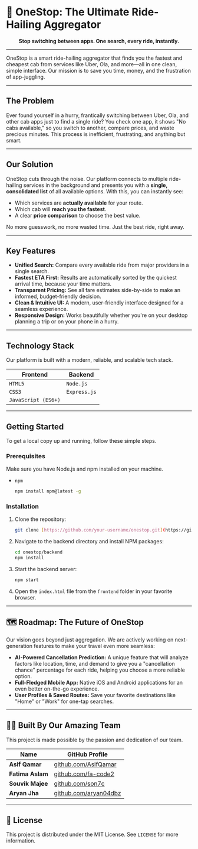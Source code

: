 # 🚕 OneStop: The Ultimate Ride-Hailing Aggregator

<div align="center">

**Stop switching between apps. One search, every ride, instantly.**

</div>

---

<div align="center">



</div>

OneStop is a smart ride-hailing aggregator that finds you the fastest and cheapest cab from services like Uber, Ola, and more—all in one clean, simple interface. Our mission is to save you time, money, and the frustration of app-juggling.

---

## The Problem 

Ever found yourself in a hurry, frantically switching between Uber, Ola, and other cab apps just to find a single ride? You check one app, it shows "No cabs available," so you switch to another, compare prices, and waste precious minutes. This process is inefficient, frustrating, and anything but smart.

---

## Our Solution 

OneStop cuts through the noise. Our platform connects to multiple ride-hailing services in the background and presents you with a **single, consolidated list** of all available options. With this, you can instantly see:

-   Which services are **actually available** for your route.
-   Which cab will **reach you the fastest**.
-   A clear **price comparison** to choose the best value.

No more guesswork, no more wasted time. Just the best ride, right away.

---

## Key Features

* **Unified Search:** Compare every available ride from major providers in a single search.
* **Fastest ETA First:** Results are automatically sorted by the quickest arrival time, because your time matters.
* **Transparent Pricing:** See all fare estimates side-by-side to make an informed, budget-friendly decision.
* **Clean & Intuitive UI:** A modern, user-friendly interface designed for a seamless experience.
* **Responsive Design:** Works beautifully whether you're on your desktop planning a trip or on your phone in a hurry.

---

## Technology Stack

Our platform is built with a modern, reliable, and scalable tech stack.

| Frontend            | Backend         |
| ------------------- | --------------- |
| `HTML5`             | `Node.js`       |
| `CSS3`              | `Express.js`    |
| `JavaScript (ES6+)` |                 |

---

## Getting Started

To get a local copy up and running, follow these simple steps.

### Prerequisites

Make sure you have Node.js and npm installed on your machine.
* `npm`
    ```sh
    npm install npm@latest -g
    ```

### Installation

1.  Clone the repository:
    ```sh
    git clone [https://github.com/your-username/onestop.git](https://github.com/your-username/onestop.git)
    ```
2.  Navigate to the backend directory and install NPM packages:
    ```sh
    cd onestop/backend
    npm install
    ```
3.  Start the backend server:
    ```sh
    npm start
    ```
4.  Open the `index.html` file from the `frontend` folder in your favorite browser.

---

## 🗺️ Roadmap: The Future of OneStop

Our vision goes beyond just aggregation. We are actively working on next-generation features to make your travel even more seamless:

-   **AI-Powered Cancellation Prediction:** A unique feature that will analyze factors like location, time, and demand to give you a "cancellation chance" percentage for each ride, helping you choose a more reliable option.
-   **Full-Fledged Mobile App:** Native iOS and Android applications for an even better on-the-go experience.
-   **User Profiles & Saved Routes:** Save your favorite destinations like "Home" or "Work" for one-tap searches.

---

## 🧑‍💻 Built By Our Amazing Team

This project is made possible by the passion and dedication of our team.

| Name           | GitHub Profile                                       |
| -------------- | ---------------------------------------------------- |
| **Asif Qamar** | [github.com/AsifQamar](https://github.com/AsifQamar) |
| **Fatima Aslam**| [github.com/fa-code2](https://github.com/fa-code2)|
| **Souvik Majee**| [github.com/son7c](https://github.com/son7c)|
| **Aryan Jha** | [github.com/aryan04dbz](https://github.com/aryan04dbz)     |

---

## 📜 License

This project is distributed under the MIT License. See `LICENSE` for more information.
